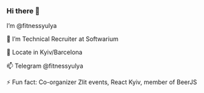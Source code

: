 ### Hi there 👋
<p> I’m @fitnessyulya </p>
<p> 🔭 I’m Technical Recruiter at Softwarium</p>
<p> 📍 Locate in Kyiv/Barcelona</p>
<p> 📫 Telegram @fitnessyulya</p>
<p> ⚡ Fun fact: Co-organizer Zlit events, React Kyiv, member of BeerJS </p>

<!--
**fitnessyulya/fitnessyulya** is a ✨ _special_ ✨ repository because its `README.md` (this file) appears on your GitHub profile.

Here are some ideas to get you started:

- 🔭 I’m currently working on ...
- 🌱 I’m currently learning ...
- 👯 I’m looking to collaborate on ...
- 🤔 I’m looking for help with ...
- 💬 Ask me about ...
- 📫 How to reach me: ...
- 😄 Pronouns: ...
- ⚡ Fun fact: ...
-->
